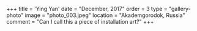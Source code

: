 +++
title = 'Ying Yan'
date = "December, 2017"
order = 3
type = "gallery-photo"
image = "photo_003.jpeg"
location = "Akademgorodok, Russia"
comment = "Can I call this a piece of installation art?"
+++